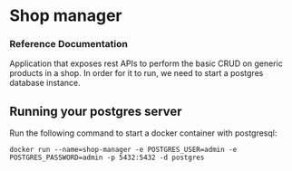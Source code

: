# Shop manager

### Reference Documentation

Application that exposes rest APIs to perform the basic CRUD on generic products in a shop.
In order for it to run, we need to start a postgres database instance.

## Running your postgres server 
Run the following command to start a docker container with postgresql:
```shell
docker run --name=shop-manager -e POSTGRES_USER=admin -e POSTGRES_PASSWORD=admin -p 5432:5432 -d postgres
```
